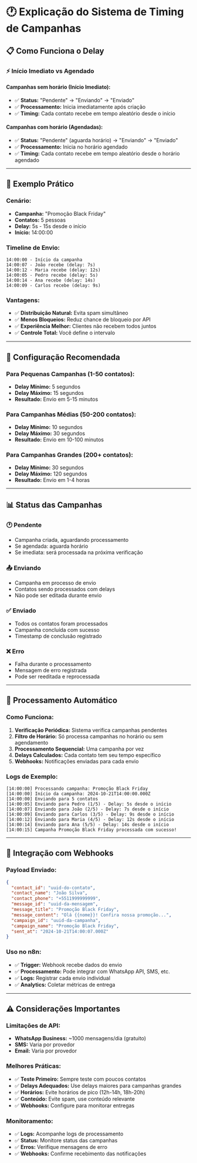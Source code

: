 # 🕐 Explicação do Sistema de Timing de Campanhas

## 📋 Como Funciona o Delay

### ⚡ Início Imediato vs Agendado

#### **Campanhas sem horário (Início Imediato):**
- ✅ **Status:** "Pendente" → "Enviando" → "Enviado"
- ✅ **Processamento:** Inicia imediatamente após criação
- ✅ **Timing:** Cada contato recebe em tempo aleatório desde o início

#### **Campanhas com horário (Agendadas):**
- ✅ **Status:** "Pendente" (aguarda horário) → "Enviando" → "Enviado"
- ✅ **Processamento:** Inicia no horário agendado
- ✅ **Timing:** Cada contato recebe em tempo aleatório desde o horário agendado

---

## 🎯 Exemplo Prático

### **Cenário:**
- **Campanha:** "Promoção Black Friday"
- **Contatos:** 5 pessoas
- **Delay:** 5s - 15s desde o início
- **Início:** 14:00:00

### **Timeline de Envio:**

```
14:00:00 - Início da campanha
14:00:07 - João recebe (delay: 7s)
14:00:12 - Maria recebe (delay: 12s)
14:00:05 - Pedro recebe (delay: 5s)
14:00:14 - Ana recebe (delay: 14s)
14:00:09 - Carlos recebe (delay: 9s)
```

### **Vantagens:**
- ✅ **Distribuição Natural:** Evita spam simultâneo
- ✅ **Menos Bloqueios:** Reduz chance de bloqueio por API
- ✅ **Experiência Melhor:** Clientes não recebem todos juntos
- ✅ **Controle Total:** Você define o intervalo

---

## 🔧 Configuração Recomendada

### **Para Pequenas Campanhas (1-50 contatos):**
- **Delay Mínimo:** 5 segundos
- **Delay Máximo:** 15 segundos
- **Resultado:** Envio em 5-15 minutos

### **Para Campanhas Médias (50-200 contatos):**
- **Delay Mínimo:** 10 segundos
- **Delay Máximo:** 30 segundos
- **Resultado:** Envio em 10-100 minutos

### **Para Campanhas Grandes (200+ contatos):**
- **Delay Mínimo:** 30 segundos
- **Delay Máximo:** 120 segundos
- **Resultado:** Envio em 1-4 horas

---

## 📊 Status das Campanhas

### **🕐 Pendente**
- Campanha criada, aguardando processamento
- Se agendada: aguarda horário
- Se imediata: será processada na próxima verificação

### **📤 Enviando**
- Campanha em processo de envio
- Contatos sendo processados com delays
- Não pode ser editada durante envio

### **✅ Enviado**
- Todos os contatos foram processados
- Campanha concluída com sucesso
- Timestamp de conclusão registrado

### **❌ Erro**
- Falha durante o processamento
- Mensagem de erro registrada
- Pode ser reeditada e reprocessada

---

## 🚀 Processamento Automático

### **Como Funciona:**
1. **Verificação Periódica:** Sistema verifica campanhas pendentes
2. **Filtro de Horário:** Só processa campanhas no horário ou sem agendamento
3. **Processamento Sequencial:** Uma campanha por vez
4. **Delays Calculados:** Cada contato tem seu tempo específico
5. **Webhooks:** Notificações enviadas para cada envio

### **Logs de Exemplo:**
```
[14:00:00] Processando campanha: Promoção Black Friday
[14:00:00] Início da campanha: 2024-10-21T14:00:00.000Z
[14:00:00] Enviando para 5 contatos
[14:00:05] Enviando para Pedro (1/5) - Delay: 5s desde o início
[14:00:07] Enviando para João (2/5) - Delay: 7s desde o início
[14:00:09] Enviando para Carlos (3/5) - Delay: 9s desde o início
[14:00:12] Enviando para Maria (4/5) - Delay: 12s desde o início
[14:00:14] Enviando para Ana (5/5) - Delay: 14s desde o início
[14:00:15] Campanha Promoção Black Friday processada com sucesso!
```

---

## 🔗 Integração com Webhooks

### **Payload Enviado:**
```json
{
  "contact_id": "uuid-do-contato",
  "contact_name": "João Silva",
  "contact_phone": "+5511999999999",
  "message_id": "uuid-da-mensagem",
  "message_title": "Promoção Black Friday",
  "message_content": "Olá {{nome}}! Confira nossa promoção...",
  "campaign_id": "uuid-da-campanha",
  "campaign_name": "Promoção Black Friday",
  "sent_at": "2024-10-21T14:00:07.000Z"
}
```

### **Uso no n8n:**
- ✅ **Trigger:** Webhook recebe dados do envio
- ✅ **Processamento:** Pode integrar com WhatsApp API, SMS, etc.
- ✅ **Logs:** Registrar cada envio individual
- ✅ **Analytics:** Coletar métricas de entrega

---

## ⚠️ Considerações Importantes

### **Limitações de API:**
- **WhatsApp Business:** ~1000 mensagens/dia (gratuito)
- **SMS:** Varia por provedor
- **Email:** Varia por provedor

### **Melhores Práticas:**
- ✅ **Teste Primeiro:** Sempre teste com poucos contatos
- ✅ **Delays Adequados:** Use delays maiores para campanhas grandes
- ✅ **Horários:** Evite horários de pico (12h-14h, 18h-20h)
- ✅ **Conteúdo:** Evite spam, use conteúdo relevante
- ✅ **Webhooks:** Configure para monitorar entregas

### **Monitoramento:**
- ✅ **Logs:** Acompanhe logs de processamento
- ✅ **Status:** Monitore status das campanhas
- ✅ **Erros:** Verifique mensagens de erro
- ✅ **Webhooks:** Confirme recebimento das notificações
